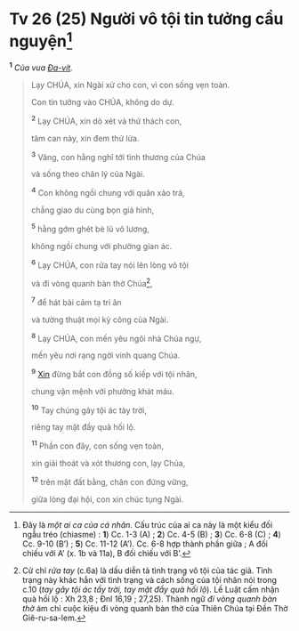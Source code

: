 # Tv 26 (25) Người vô tội tin tưởng cầu nguyện[^1-4b283544-394f-4837-86f3-082c73f63754]
<sup><b>1</b></sup> *Của vua [Đa-vít]().*

> Lạy CHÚA, xin Ngài xử cho con, vì con sống vẹn toàn.
>
> Con tin tưởng vào CHÚA, không do dự.
>
> <sup><b>2</b></sup> Lạy CHÚA, xin dò xét và thử thách con,
>
> tâm can này, xin đem thử lửa.
>
> <sup><b>3</b></sup> Vâng, con hằng nghĩ tới tình thương của Chúa
>
> và sống theo chân lý của Ngài.
>
> <sup><b>4</b></sup> Con không ngồi chung với quân xảo trá,
>
> chẳng giao du cùng bọn giả hình,
>
> <sup><b>5</b></sup> hằng gớm ghét bè lũ vô lương,
>
> không ngồi chung với phường gian ác.
>
> <sup><b>6</b></sup> Lạy CHÚA, con rửa tay nói lên lòng vô tội
>
> và đi vòng quanh bàn thờ Chúa[^2-4b283544-394f-4837-86f3-082c73f63754],
>
> <sup><b>7</b></sup> để hát bài cảm tạ tri ân
>
> và tường thuật mọi kỳ công của Ngài.
>
> <sup><b>8</b></sup> Lạy CHÚA, con mến yêu ngôi nhà Chúa ngự,
>
> mến yêu nơi rạng ngời vinh quang Chúa.
>
> <sup><b>9</b></sup> [Xin]() đừng bắt con đồng số kiếp với tội nhân,
>
> chung vận mệnh với phường khát máu.
>
> <sup><b>10</b></sup> Tay chúng gây tội ác tày trời,
>
> riêng tay mặt đầy quà hối lộ.
>
> <sup><b>11</b></sup> Phần con đây, con sống vẹn toàn,
>
> xin giải thoát và xót thương con, lạy Chúa,
>
> <sup><b>12</b></sup> trên mặt đất bằng, chân con đứng vững,
>
> giữa lòng đại hội, con xin chúc tụng Ngài.

[^1-4b283544-394f-4837-86f3-082c73f63754]: Đây là *một ai ca của cá nhân*. Cấu trúc của ai ca này là một kiểu đối ngẫu tréo (chiasme) : **1**) Cc. 1-3 (A) ; **2**) Cc. 4-5 (B) ; **3**) Cc. 6-8 (C) ; **4**) Cc. 9-10 (B’) ; **5**) Cc. 11-12 (A’). Cc. 6-8 hợp thành phần giữa ; A đối chiếu với A’ (x. 1b và 11a), B đối chiếu với B’.
[^2-4b283544-394f-4837-86f3-082c73f63754]: Cử chỉ *rửa tay* (c.6a) là dấu diễn tả tình trạng vô tội của tác giả. Tình trạng này khác hẳn với tình trạng và cách sống của tội nhân nói trong c.10 (*tay gây tội ác tầy trời, tay mặt đầy quà hối lộ*). Lề Luật cấm nhận quà hối lộ : Xh 23,8 ; Đnl 16,19 ; 27,25). Thành ngữ *đi vòng quanh bàn thờ* ám chỉ cuộc kiệu đi vòng quanh bàn thờ của Thiên Chúa tại Đền Thờ Giê-ru-sa-lem.